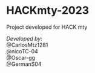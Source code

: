 # HACKmty-2023
Project developed for HACK mty

*Developed by:* </br>
@CarlosMtz1281 </br>
@nicoTC-04</br>
@Oscar-gg</br>
@GermanS04</br>
